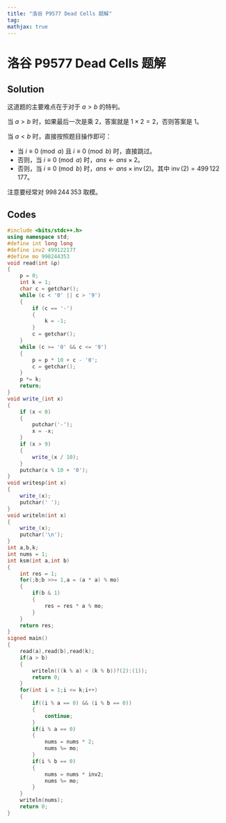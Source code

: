 ```yaml
---
title: "洛谷 P9577 Dead Cells 题解"
tag: 
mathjax: true
---
```


# 洛谷 P9577 Dead Cells 题解

## Solution

这道题的主要难点在于对于 $a > b$ 的特判。

当 $a > b$ 时，如果最后一次是乘 $2$，答案就是 $1 \times 2 = 2$，否则答案是 $1$。

当 $a < b$ 时，直接按照题目操作即可：

- 当 $i \equiv 0 \pmod a$ 且 $i \equiv 0 \pmod b$ 时，直接跳过。
- 否则，当 $i \equiv 0 \pmod a$ 时，$ans \gets ans \times 2$。
- 否则，当 $i \equiv 0 \pmod b$ 时，$ans \gets ans \times \operatorname{inv}(2)$。其中 $\operatorname{inv}(2) = 499\,122\,177$。


注意要经常对 $998\,244\,353$ 取模。

## Codes

```cpp
#include <bits/stdc++.h>
using namespace std;
#define int long long
#define inv2 499122177
#define mo 998244353
void read(int &p)
{
    p = 0;
    int k = 1;
    char c = getchar();
    while (c < '0' || c > '9')
    {
        if (c == '-')
        {
            k = -1;
        }
        c = getchar();
    }
    while (c >= '0' && c <= '9')
    {
        p = p * 10 + c - '0';
        c = getchar();
    }
    p *= k;
    return;
}
void write_(int x)
{
    if (x < 0)
    {
        putchar('-');
        x = -x;
    }
    if (x > 9)
    {
        write_(x / 10);
    }
    putchar(x % 10 + '0');
}
void writesp(int x)
{
    write_(x);
    putchar(' ');
}
void writeln(int x)
{
    write_(x);
    putchar('\n');
}
int a,b,k;
int nums = 1;
int ksm(int a,int b)
{
    int res = 1;
    for(;b;b >>= 1,a = (a * a) % mo)
    {
        if(b & 1)
        {
            res = res * a % mo;
        }
    }
    return res;
}
signed main()
{
    read(a),read(b),read(k);
    if(a > b)
    {
        writeln(((k % a) < (k % b))?(2):(1));
        return 0;
    }
    for(int i = 1;i <= k;i++)
    {
        if((i % a == 0) && (i % b == 0))
        {
            continue;
        }
        if(i % a == 0)
        {
            nums = nums * 2;
            nums %= mo;
        }
        if(i % b == 0)
        {
            nums = nums * inv2;
            nums %= mo;
        }
    }
    writeln(nums);
    return 0;
}
```